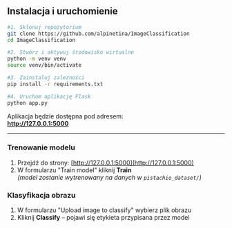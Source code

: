 ## Instalacja i uruchomienie

```bash
#1. Sklonuj repozytorium
git clone https://github.com/alpinetina/ImageClassification
cd ImageClassification

#2. Stwórz i aktywuj środowisko wirtualne
python -m venv venv
source venv/bin/activate

#3. Zainstaluj zależności
pip install -r requirements.txt

#4. Uruchom aplikację Flask
python app.py
```

Aplikacja będzie dostępna pod adresem:  
**http://127.0.0.1:5000**

---
### Trenowanie modelu

1. Przejdź do strony: [http://127.0.0.1:5000](http://127.0.0.1:5000)
2. W formularzu "Train model" kliknij **Train**  
   _(model zostanie wytrenowany na danych w `pistachio_dataset/`)_

### Klasyfikacja obrazu

1. W formularzu "Upload image to classify" wybierz plik obrazu
2. Kliknij **Classify** – pojawi się etykieta przypisana przez model
